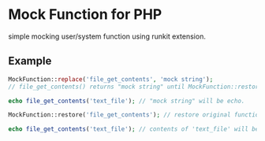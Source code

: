 Mock Function for PHP
=====================

simple mocking user/system function using runkit extension.

## Example
```PHP
MockFunction::replace('file_get_contents', 'mock string');
// file_get_contents() returns "mock string" until MockFunction::restore() is called.

echo file_get_contents('text_file'); // "mock string" will be echo.

MockFunction::restore('file_get_contents'); // restore original function.

echo file_get_contents('text_file'); // contents of 'text_file' will be echo.
```
